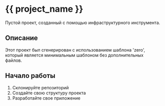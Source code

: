 # {{ project_name }}

Пустой проект, созданный с помощью инфраструктурного инструмента.

## Описание

Этот проект был сгенерирован с использованием шаблона 'zero', который является минимальным шаблоном без дополнительных файлов.

## Начало работы

1. Склонируйте репозиторий
2. Создайте свою структуру проекта
3. Разработайте свое приложение 